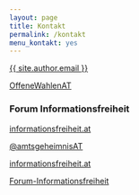 ```yaml
---
layout: page
title: Kontakt
permalink: /kontakt
menu_kontakt: yes
---
```


<div class="col-xs-12">

<p><a href="mailto:{{ site.author.email }}?subject=Offene Wahlen AT: "><i class="fa fa-envelope" aria-hidden="true"></i> {{ site.author.email }}</a></p>

<p><a href="https://twitter.com/search?f=tweets&q=%23OffeneWahlenAT&src=typd" title="Twitter #OffeneWahlenAT"><i class="fa fa-hashtag" aria-hidden="true"></i>OffeneWahlenAT</a></p>

<h3>Forum Informationsfreiheit</h3>

<p><a class="nav-link" href="https://www.informationsfreiheit.at" title="Forum Informationsfreiheit"><i class="fa fa-globe"></i> informationsfreiheit.at</a></p>

<p><a class="nav-link" href="https://twitter.com/amtsgeheimnisAT" title="OK-AT auf Twitter"><i class="fa fa-twitter"></i> @amtsgeheimnisAT</a></p>

<p><a class="nav-link" href="https://www.facebook.com/informationsfreiheit.at" title="OK-AT auf Facebook"><i class="fa fa-facebook"></i> informationsfreiheit.at</a></p>

<p><a class="nav-link" href="https://github.com/Forum-Informationsfreiheit" title="Forum Informationsfreiheit auf Github"><i class="fa fa-github"></i> Forum-Informationsfreiheit</a></p>
</div>
